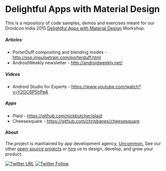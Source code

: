 # Delightful Apps with Material Design

This is a repository of code samples, demos and exercises meant for our Droidcon India 2015 [Delightful Apps with Material Design](https://droidcon.in/2015/material-design-workshop) Workshop.

##### Articles
* PorterDuff compositing and blending modes - http://ssp.impulsetrain.com/porterduff.html
* AndroidWeekly newsletter - http://androidweekly.net/

##### Videos
* Android Studio for Experts - https://www.youtube.com/watch?v=Y2GC6P5hPeA

##### Apps
* Plaid - https://github.com/nickbutcher/plaid
* Cheesesquare - https://github.com/chrisbanes/cheesesquare


#### About
The project is maintained by app development agency, [Uncommon.](http://www.uncommon.is)
See our other [open-source projects](https://github.com/isuncommon) or [hire](http://www.uncommon.is/#contact-us) us to design, develop, and grow your product.

[![Twitter URL](https://img.shields.io/twitter/url/http/shields.io.svg?style=social)](https://twitter.com/intent/tweet?text=https://github.com/IsUncommon/Droidcon-India-2015)
[![Twitter Follow](https://img.shields.io/twitter/follow/isuncommon.svg?style=social)](https://twitter.com/isuncommon)
